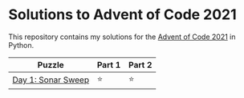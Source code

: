 # Solutions to Advent of Code 2021

This repository contains my solutions for the [Advent of Code 2021](https://adventofcode.com/2021) in Python.

|Puzzle|Part 1|Part 2|
|---|---|---|
|[Day 1: Sonar Sweep](https://adventofcode.com/2021/day/1)|&#11088;|&#11088;|
